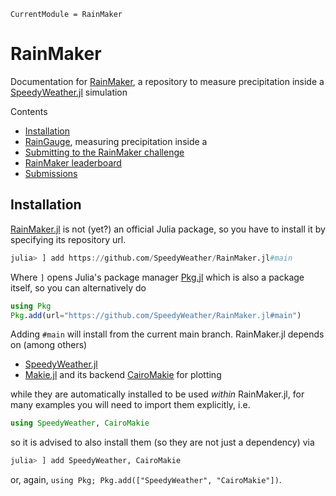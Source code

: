 ```@meta
CurrentModule = RainMaker
```

# RainMaker

Documentation for [RainMaker](https://github.com/SpeedyWeather/RainMaker.jl),
a repository to measure precipitation inside a
[SpeedyWeather.jl](https://github.com/SpeedyWeather/SpeedyWeather.jl) simulation


Contents

- [Installation](@ref)
- [RainGauge](@ref), measuring precipitation inside a 
- [Submitting to the RainMaker challenge](@ref)
- [RainMaker leaderboard](@ref)
- [Submissions](@ref)

## Installation

[RainMaker.jl](https://github.com/SpeedyWeather/RainMaker.jl) is not (yet?) an official
Julia package, so you have to install it by specifying its repository url.

```julia
julia> ] add https://github.com/SpeedyWeather/RainMaker.jl#main
```

Where `]` opens Julia's package manager [Pkg.jl](https://pkgdocs.julialang.org/v1/)
which is also a package itself, so you can alternatively do

```julia
using Pkg
Pkg.add(url="https://github.com/SpeedyWeather/RainMaker.jl#main")
```

Adding `#main` will install from the current main branch. RainMaker.jl depends
on (among others)

- [SpeedyWeather.jl](https://github.com/SpeedyWeather/SpeedyWeather.jl)
- [Makie.jl](https://github.com/MakieOrg/Makie.jl) and its backend [CairoMakie](https://docs.makie.org/stable/explanations/backends/cairomakie) for plotting

while they are automatically installed to be used *within* RainMaker.jl,
for many examples you will need to import them explicitly, i.e.

```julia
using SpeedyWeather, CairoMakie
```

so it is advised to also install them (so they are not just a dependency) via

```julia
julia> ] add SpeedyWeather, CairoMakie
```

or, again, `using Pkg; Pkg.add(["SpeedyWeather", "CairoMakie"])`.
